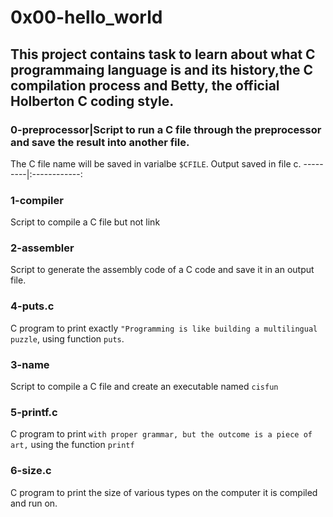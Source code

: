 # 0x00-hello_world
This project contains task to learn about what C programmaing language is and its history,the C compilation process and Betty, the official Holberton C coding style.
--------------------------------------------------------------------------------------

### 0-preprocessor|Script to run a C file through the preprocessor and save the result into another file.
The C file name will be saved in varialbe `$CFILE`. Output saved in file c.
---------|:------------:
### 1-compiler
Script to compile a C file but not link
### 2-assembler
Script to generate the assembly code of a C code and save it in an output file.
### 4-puts.c
C program to print exactly `"Programming is like building a multilingual puzzle`, using function `puts`.
### 3-name
Script to compile a C file and create an executable named `cisfun`
### 5-printf.c
C program to print `with proper grammar, but the outcome is a piece of art,` using the function `printf`
### 6-size.c
C program to print the size of various types on the computer it is compiled and run on.

